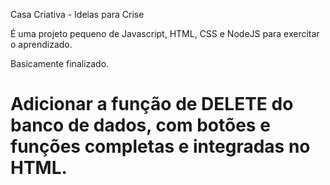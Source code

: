 Casa Criativa - Ideias para Crise

É uma projeto pequeno de Javascript, HTML, CSS e NodeJS para exercitar o aprendizado.

Basicamente finalizado.

# Adicionar a função de DELETE do banco de dados, com botões e funções completas e integradas no HTML.